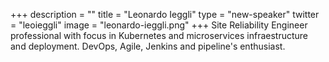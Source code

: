 +++
description = ""
title = "Leonardo Ieggli"
type = "new-speaker"
twitter = "leoieggli"
image = "leonardo-ieggli.png"
+++
Site Reliability Engineer professional with focus in Kubernetes and microservices infraestructure and deployment. DevOps, Agile, Jenkins and pipeline's enthusiast.